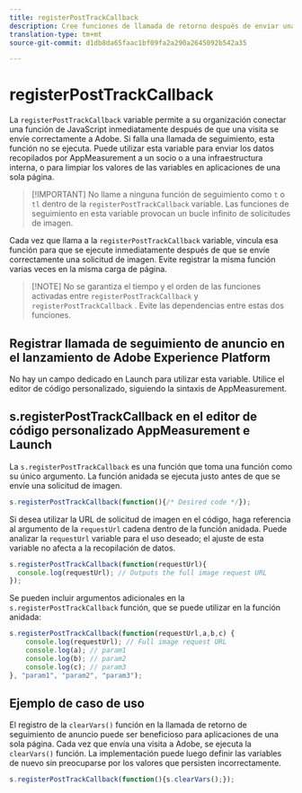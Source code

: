 ```yaml
---
title: registerPostTrackCallback
description: Cree funciones de llamada de retorno después de enviar una visita a Adobe.
translation-type: tm+mt
source-git-commit: d1db8da65faac1bf09fa2a290a2645092b542a35

---
```



# registerPostTrackCallback

La `registerPostTrackCallback` variable permite a su organización conectar una función de JavaScript inmediatamente después de que una visita se envíe correctamente a Adobe. Si falla una llamada de seguimiento, esta función no se ejecuta. Puede utilizar esta variable para enviar los datos recopilados por AppMeasurement a un socio o a una infraestructura interna, o para limpiar los valores de las variables en aplicaciones de una sola página.

> [!IMPORTANT] No llame a ninguna función de seguimiento como `t` o `tl` dentro de la `registerPostTrackCallback` variable. Las funciones de seguimiento en esta variable provocan un bucle infinito de solicitudes de imagen.

Cada vez que llama a la `registerPostTrackCallback` variable, vincula esa función para que se ejecute inmediatamente después de que se envíe correctamente una solicitud de imagen. Evite registrar la misma función varias veces en la misma carga de página.

> [!NOTE] No se garantiza el tiempo y el orden de las funciones activadas entre `registerPostTrackCallback` y `registerPostTrackCallback` . Evite las dependencias entre estas dos funciones.

## Registrar llamada de seguimiento de anuncio en el lanzamiento de Adobe Experience Platform

No hay un campo dedicado en Launch para utilizar esta variable. Utilice el editor de código personalizado, siguiendo la sintaxis de AppMeasurement.

## s.registerPostTrackCallback en el editor de código personalizado AppMeasurement e Launch

La `s.registerPostTrackCallback` es una función que toma una función como su único argumento. La función anidada se ejecuta justo antes de que se envíe una solicitud de imagen.

```js
s.registerPostTrackCallback(function(){/* Desired code */});
```

Si desea utilizar la URL de solicitud de imagen en el código, haga referencia al argumento de la `requestUrl` cadena dentro de la función anidada. Puede analizar la `requestUrl` variable para el uso deseado; el ajuste de esta variable no afecta a la recopilación de datos.

```js
s.registerPostTrackCallback(function(requestUrl){
  console.log(requestUrl); // Outputs the full image request URL
});
```

Se pueden incluir argumentos adicionales en la `s.registerPostTrackCallback` función, que se puede utilizar en la función anidada:

```js
s.registerPostTrackCallback(function(requestUrl,a,b,c) {
    console.log(requestUrl); // Full image request URL
    console.log(a); // param1
    console.log(b); // param2
    console.log(c); // param3
}, "param1", "param2", "param3");
```

## Ejemplo de caso de uso

El registro de la `clearVars()` función en la llamada de retorno de seguimiento de anuncio puede ser beneficioso para aplicaciones de una sola página. Cada vez que envía una visita a Adobe, se ejecuta la `clearVars()` función. La implementación puede luego definir las variables de nuevo sin preocuparse por los valores que persisten incorrectamente.

```js
s.registerPostTrackCallback(function(){s.clearVars();});
```

